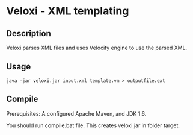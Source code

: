 # Veloxi - XML templating

## Description

Veloxi parses XML files and uses Velocity engine to use the parsed XML.

## Usage

    java -jar veloxi.jar input.xml template.vm > outputfile.ext

## Compile

Prerequisites: A configured Apache Maven, and JDK 1.6.

You should run compile.bat file. This creates veloxi.jar in folder target.



